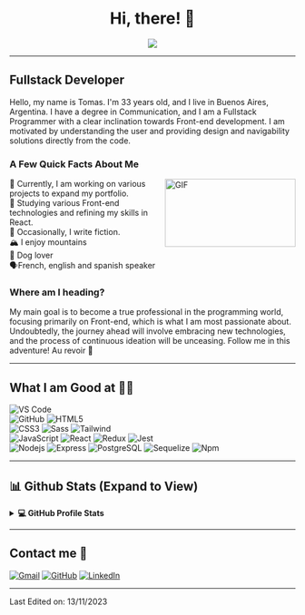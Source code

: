 <h1 align="center"> Hi, there! 👋 </h1>

<p align="center">
  <a href="https://github.com/DenverCoder1/readme-typing-svg"><img src="https://readme-typing-svg.herokuapp.com?lines=;Full+Stack+Web+Developer;Front-end%20Passionate;Always%20learning%20new%20things&center=true&width=500&height=60&size=25"></a>
</p>

---

## Fullstack Developer
Hello, my name is Tomas. I'm 33 years old, and I live in Buenos Aires, Argentina. I have a degree in Communication, and I am a Fullstack Programmer with a clear inclination towards Front-end development. I am motivated by understanding the user and providing design and navigability solutions directly from the code.
<br/>
### A Few Quick Facts About Me
<img align="right" height="120" width="230" alt="GIF" src="https://i.pinimg.com/originals/e4/26/70/e426702edf874b181aced1e2fa5c6cde.gif" />
🔭 Currently, I am working on various projects to expand my portfolio. <br/>
🧐 Studying various Front-end technologies and refining my skills in React.  <br/>
📝 Occasionally, I write fiction.  <br/>
🏔️ I enjoy mountains  <br/>
🐶 Dog lover <br/>
🗣️French, english and spanish speaker

### Where am I heading?
My main goal is to become a true professional in the programming world, focusing primarily on Front-end, which is what I am most passionate about. Undoubtedly, the journey ahead will involve embracing new technologies, and the process of continuous ideation will be unceasing. Follow me in this adventure! Au revoir 🤗


---
## What I am Good at 🧑‍💻

![VS Code](http://img.shields.io/badge/-VS%20Code-007ACC?style=flat-square&logo=visual-studio-code&logoColor=ffffff) <br/>
![GitHub](https://img.shields.io/badge/-GitHub-181717?style=flat-square&logo=github) 
![HTML5](https://img.shields.io/badge/-HTML5-%23E44D27?style=flat-square&logo=html5&logoColor=ffffff) <br/>
![CSS3](https://img.shields.io/badge/-CSS3-%231572B6?style=flat-square&logo=css3)
![Sass](https://img.shields.io/badge/-Sass-%23CC6699?style=flat-square&logo=sass&logoColor=ffffff)
![Tailwind](https://img.shields.io/badge/TailwindCSS-8A2BE2?style=flat&logo=tailwindCSS&color=white) <br/>
![JavaScript](https://img.shields.io/badge/-JavaScript-%23F7DF1C?style=flat-square&logo=javascript&logoColor=000000&labelColor=%23F7DF1C&color=%23FFCE5A)
![React](https://img.shields.io/badge/-React-61DAFB?style=flat-square&logo=react&logoColor=ffffff) 
![Redux](https://img.shields.io/badge/Redux-8A2BE2?style=flat&logo=redux)
![Jest](https://img.shields.io/badge/Jest-red?style=flat-square&logo=jest) <br/>
![Nodejs](https://img.shields.io/badge/-Nodejs-339933?style=flat-square&logo=Node.js&logoColor=ffffff)
![Express](https://img.shields.io/badge/Express-8A2BE2?style=flat&logo=Express&color=black) 
![PostgreSQL](https://img.shields.io/badge/PostgreSQL-white?logo=postgreSQL)
![Sequelize](https://img.shields.io/badge/Sequelize-blue?style=flat-square&logo=sequelize&logoColor=blue&color=black) 
![Npm](https://img.shields.io/badge/-npm-CB3837?style=flat-square&logo=npm) 

---
## 📊 Github Stats (Expand to View) 
<details> 
<summary><b>💻 GitHub Profile Stats</b></summary>
<br/>
  <p align="left">
    <a href="https://github.com/Tomas-Bombau/github-readme-stats"><img alt="Tomas-Bombau's Github Stats" src="https://github-readme-stats.vercel.app/api?username=Tomas-Bombau&show_icons=true&count_private=true&theme=algolia" height="192px"/></a>
<br/>
<img src="https://github-readme-stats.vercel.app/api/top-langs?username=Tomas-Bombau&show_icons=true&locale=en&layout=compact&theme=algolia" alt="Tomas-Bombau" height="192px"/>
  <br/>
  <b>Note:</b> Top languages is only a metric of the languages my public code consists of and doesn't reflect experience or skill level.
  </p>
</details>

---

## Contact me 📝

<p align="left">
	<a href="mailto:tomas.bombau@gmail.com"><img src="https://img.icons8.com/bubbles/50/000000/gmail.png" alt="Gmail"/></a>
	<a href="https://github.com/Tomas-Bombau"><img src="https://img.icons8.com/bubbles/50/000000/github.png" alt="GitHub"/></a>
	<a href="https://www.linkedin.com/in/tom%C3%A1s-ignacio-bombau-049a52139/"><img src="https://img.icons8.com/bubbles/50/000000/linkedin.png" alt="LinkedIn"/></a>
</p>

---

[twitter]: https://twitter.com/TomiBombau
[linkedin]: https://www.linkedin.com/in/tom%C3%A1s-ignacio-bombau-049a52139/

Last Edited on: 13/11/2023
